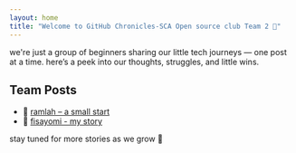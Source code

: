 ```yaml
---
layout: home
title: "Welcome to GitHub Chronicles-SCA Open source club Team 2 🌱"
---
```


we're just a group of beginners sharing our little tech journeys — one post at a time. here’s a peek into our thoughts, struggles, and little wins.



## Team Posts

- 🌼 [ramlah – a small start](./Posts/Ramlah/ramlah's-journey.md)
- 🌼 [fisayomi - my story](./posts/olufisayomi/GitHub_journey.md)

stay tuned for more stories as we grow 🌸
